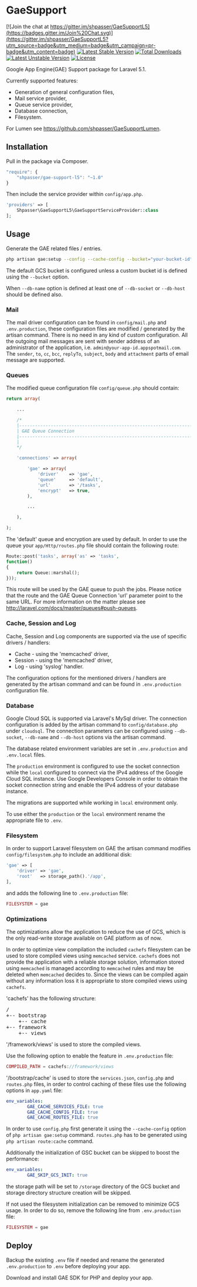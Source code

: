 # GaeSupport

[![Join the chat at https://gitter.im/shpasser/GaeSupportL5](https://badges.gitter.im/Join%20Chat.svg)](https://gitter.im/shpasser/GaeSupportL5?utm_source=badge&utm_medium=badge&utm_campaign=pr-badge&utm_content=badge)
[![Latest Stable Version](https://poser.pugx.org/shpasser/gae-support-l5/v/stable)](https://packagist.org/packages/shpasser/gae-support-l5)
[![Total Downloads](https://poser.pugx.org/shpasser/gae-support-l5/downloads)](https://packagist.org/packages/shpasser/gae-support-l5)
[![Latest Unstable Version](https://poser.pugx.org/shpasser/gae-support-l5/v/unstable)](https://packagist.org/packages/shpasser/gae-support-l5)
[![License](https://poser.pugx.org/shpasser/gae-support-l5/license)](https://packagist.org/packages/shpasser/gae-support-l5)

Google App Engine(GAE) Support package for Laravel 5.1.

Currently supported features:
- Generation of general configuration files,
- Mail service provider,
- Queue service provider,
- Database connection,
- Filesystem.

For Lumen see https://github.com/shpasser/GaeSupportLumen.

## Installation

Pull in the package via Composer.

```js
"require": {
    "shpasser/gae-support-l5": "~1.0"
}
```

Then include the service provider within `config/app.php`.

```php
'providers' => [
    Shpasser\GaeSupportL5\GaeSupportServiceProvider::class
];
```

## Usage

Generate the GAE related files / entries.

```bash
php artisan gae:setup --config --cache-config --bucket="your-bucket-id" --db-socket="cloud-sql-instance-socket-connection-string" --db-name="cloud-sql-database-name" --db-host="cloud-sql-instance-ipv4-address" your-app-id
```

The default GCS bucket is configured unless a custom bucket id is defined using
the `--bucket` option.

When `--db-name` option is defined at least one of `--db-socket` or `--db-host` should be defined also.

### Mail

The mail driver configuration can be found in `config/mail.php` and `.env.production`,
these configuration files are modified / generated by the artisan command. There is
no need in any kind of custom configuration. All the outgoing mail messages are sent
with sender address of an administrator of the application, i.e. `admin@your-app-id.appspotmail.com`.
The `sender`, `to`, `cc`, `bcc`, `replyTo`, `subject`, `body` and `attachment`
parts of email message are supported.

### Queues

The modified queue configuration file `config/queue.php` should contain:

```php
return array(

	...

	/*
	|--------------------------------------------------------------------------
	| GAE Queue Connection
	|--------------------------------------------------------------------------
	|
	*/

	'connections' => array(

		'gae' => array(
			'driver'	=> 'gae',
			'queue'		=> 'default',
			'url'		=> '/tasks',
			'encrypt'	=> true,
		),

		...

	),

);
```

The 'default' queue and encryption are used by default.
In order to use the queue your `app/Http/routes.php` file should contain the following route:

```php
Route::post('tasks', array('as' => 'tasks',
function()
{
	return Queue::marshal();
}));
```

This route will be used by the GAE queue to push the jobs. Please notice that the route
and the GAE Queue Connection 'url' parameter point to the same URL.
For more information on the matter please see http://laravel.com/docs/master/queues#push-queues.

### Cache, Session and Log

Cache, Session and Log components are supported via the use of specific drivers / handlers:

- Cache     - using the 'memcached' driver,
- Session   - using the 'memcached' driver,
- Log       - using 'syslog' handler.

The configuration options for the mentioned drivers / handlers are generated by the artisan command
and can be found in `.env.production` configuration file.

### Database

Google Cloud SQL is supported via Laravel's MySql driver. The connection configuration is added by 
the artisan command to `config/database.php` under `cloudsql`. The connection parameters can be 
configured using `--db-socket`, `--db-name` and `--db-host` options via the artisan command.

The database related environment variables are set in `.env.production` and `.env.local` files.

The `production` environment is configured to use the socket connection while the `local` configured
to connect via the IPv4 address of the Google Cloud SQL instance. Use Google Developers Console in
order to obtain the socket connection string and enable the IPv4 address of your database instance.  

The migrations are supported while working in `local` environment only.   

To use either the `production` or the `local` environment rename the appropriate file to `.env`.

### Filesystem

In order to support Laravel filesystem on GAE the artisan command modifies `config/filesystem.php`
to include an additional disk: 

```php
'gae' => [
    'driver' => 'gae',
    'root'   => storage_path().'/app',
],
```

and adds the following line to `.env.production` file:
 
```php
FILESYSTEM = gae
```

### Optimizations

The optimizations allow the application to reduce the use of GCS, which is the only read-write
storage available on GAE platform as of now.

In order to optimize view compilation the included `cachefs` filesystem can be used to store
compiled views using `memcached` service. `cachefs` does not provide the application with a
reliable storage solution, information stored using `memcached` is managed according to
`memcached` rules and may be deleted when `memcached` decides to. Since the views can
be compiled again without any information loss it is appropriate to store compiled
views using `cachefs`. 

'cachefs' has the following structure:

<pre>
/
+-- bootstrap
    +-- cache 
+-- framework
    +-- views 
</pre>

'/framework/views' is used to store the compiled views.

Use the following option to enable the feature in `.env.production` file:
```php
COMPILED_PATH = cachefs://framework/views
```

'/bootstrap/cache' is used to store the `services.json`, `config.php` and `routes.php` files,
in order to control caching of these files use the following options in `app.yaml` file:
```yml
env_variables:
        GAE_CACHE_SERVICES_FILE: true
        GAE_CACHE_CONFIG_FILE: true
        GAE_CACHE_ROUTES_FILE: true
```

In order to use `config.php` first generate it using the `--cache-config` option of
`php artisan gae:setup` command. `routes.php` has to be generated using 
`php artisan route:cache` command.

Additionally the initialization of GSC bucket can be skipped to boost the performance: 
```yml
env_variables:
        GAE_SKIP_GCS_INIT: true
```
the storage path will be set to `/storage` directory of the GCS bucket and storage
directory structure creation will be skipped.
   
If not used the filesystem initialization can be removed to minimize GCS usage. In order to
do so, remove the following line from `.env.production` file:
                                                                              
```php
FILESYSTEM = gae
```

## Deploy

Backup the existing `.env` file if needed and rename the generated `.env.production` to `.env`
before deploying your app.

Download and install GAE SDK for PHP and deploy your app.
